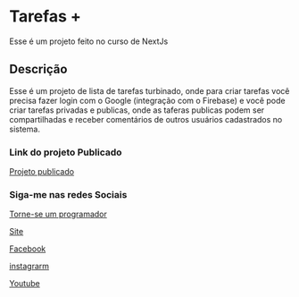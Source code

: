 # Tarefas +

Esse é um projeto feito no curso de NextJs

## Descrição

Esse é um projeto de lista de tarefas turbinado, onde para criar tarefas você precisa fazer login com o Google (integração com o Firebase) e você pode criar tarefas privadas e publicas, onde as taferas publicas podem ser compartilhadas e receber comentários de outros usuários cadastrados no sistema.

### Link do projeto Publicado

[Projeto publicado](https://curso-next-tarefas-plus.vercel.app/)


### Siga-me nas redes Sociais
[Torne-se um programador](https://www.sobrinhodev.com.br/programador-do-zero)

[Site](https://www.sobrinhodev.com.br/)

[Facebook](https://www.facebook.com/sobrinhodev/)

[instagrarm](https://www.instagram.com/sobrinhodev/)

[Youtube](https://www.youtube.com/@sobrinhodev)